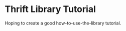 Thrift Library Tutorial
============================
Hoping to create a good how-to-use-the-library tutorial.
